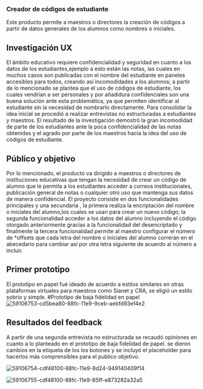  ### Creador de códigos de estudiante
Este producto permite  a  maestros o directores la creación de códigos a partir de datos generales de los alumnos como nombres o iniciales. 
## Investigación UX 
El ámbito educativo requiere confidencialidad y seguridad en cuanto a los datos de los estudiantes,ejemplo a esto están  las notas, las cuales en muchos casos son publicadas con el nombre del estudiante en paneles accesibles para todos, creando así incomodidades a los alumnos; a partir de lo mencionado se plantea que el uso de códigos de estudiante, los cuales vendrían a ser personales y por añadidura confidenciales son una buena solución ante esta problemática, ya que permiten identificar al estudiante sin la necesidad de nombrarlo directamente.
Para consolidar la idea inicial se procedió a realizar entrevistas no estructuradas a estudiantes y maestros. El resultado de la investigación demostró la gran incomodidad de parte de los estudiantes ante la poca confidencialidad de las notas obtenidas y el agrado por parte de los maestros hacia la idea del uso de códigos de estudiante. 
## Público y objetivo
Por lo mencionado, el producto va dirigido a maestros o directores de instituciones educativas  que tengan  la necesidad de crear un código de alumno que le permita a los estudiantes acceder a correos institucionales, publicación general de notas o cualquier otro uso que mantenga sus datos de manera confidencial.
El proyecto consiste en dos funcionalidades principales y una secundaria , la primera realiza la encriptación del nombre o iniciales del alumno,los cuales se usan para crear un nuevo código; la segunda funcionalidad acceder a los datos del alumno incluyendo el código otorgado anteriormente gracias a la funcionalidad del desencriptado y finalmente la tercera funcionalidad permite al maestro configurar el número de *offsets que cada letra del nombre o iniciales del alumno correrán en el abecedario para cambiar así por otra letra siguiente de acuerdo al número a incluir. 
## Primer prototipo
El prototipo en papel fué ideado de acuerdo a estilos similares en otras plataformas virtuales para maestros como Sianet y CRA, se eligió un estilo sobrio y simple.
#Prototipo de baja fidelidad en papel
![59106753-cd5bea80-88fc-11e9-9ceb-aebfd93ef4e2](https://user-images.githubusercontent.com/51275990/59510525-88463400-8e79-11e9-9774-232a79fe9fe0.jpg)
## Resultados del feedback
A partir de una segunda entrevista no estructurada se recaudó opiniones en cuanto a lo planteado en el prototipo de baja fidelidad de  papel. se dieron cambios en la etiqueta de los los botones  y se incluyó el placeholder  para hacerlos más comprensibles para el publico objetivo. 

![59106754-cdf48100-88fc-11e9-8d24-949140409f14](https://user-images.githubusercontent.com/51275990/59510526-8a0ff780-8e79-11e9-8291-66bd9cf00b64.png)

![59106755-cdf48100-88fc-11e9-85ff-e873282a32a5](https://user-images.githubusercontent.com/51275990/59510528-8b412480-8e79-11e9-8dd4-ddd715d420d3.png)

